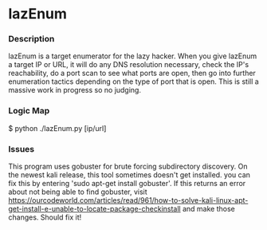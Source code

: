 # lazEnum

### Description
lazEnum is a target enumerator for the lazy hacker. When you give lazEnum a target IP or URL, it will do any DNS resolution necessary, check the IP's reachability, do a port
scan to see what ports are open, then go into further enumeration tactics depending on the type of port that is open. This is still a massive work in progress so no judging.

### Logic Map

$ python ./lazEnum.py [ip/url] 

### Issues

This program uses gobuster for brute forcing subdirectory discovery. On the newest kali release, this tool sometimes doesn't get installed. you can fix this by entering 'sudo apt-get install gobuster'.
If this returns an error about not being able to find gobuster, visit https://ourcodeworld.com/articles/read/961/how-to-solve-kali-linux-apt-get-install-e-unable-to-locate-package-checkinstall and make those changes. Should fix it!
